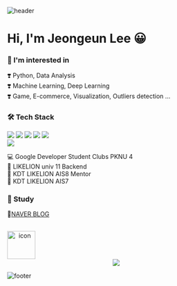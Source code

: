 ![header](https://capsule-render.vercel.app/api?type=waving&&color=gradient&height=100&section=header&fontSize=90)

# Hi, I'm Jeongeun Lee 😀 

### 🌱 I'm interested in 
❣️ Python, Data Analysis   
❣️ Machine Learning, Deep Learning   
❣️ Game, E-commerce, Visualization, Outliers detection ... 


### 🛠 Tech Stack

   <p>
     <img src="https://img.shields.io/badge/Python-3766AB?style=flat-square&logo=Python&logoColor=white"/> 
     <img src="https://img.shields.io/badge/Pandas-150458?style=flat-square&logo=Pandas&logoColor=white"/>
     <img src="https://img.shields.io/badge/NumPy-013243?style=flat-square&logo=NumPy&logoColor=white"/> 
     <img src="https://img.shields.io/badge/Matplotlib-11557c?style=flat-square&logo=Matplotlib"/>
     <img src="https://img.shields.io/badge/Plotly-3F4F75?style=flat-square&logo=Plotly&logoColor=white"/> <br/>
     <img src="https://img.shields.io/badge/scikit--learn-F7931E?style=flat-square&logo=scikitlearn&logoColor=white"/>
<!--      <img src="https://img.shields.io/badge/PyTorch-EE4C2C?style=flat-square&logo=pytorch&logoColor=white"/>
     <img src="https://img.shields.io/badge/Keras-D00000?style=flat-square&logo=pytorch&logoColor=white"/>
     <img src="https://img.shields.io/badge/TensorFlow-FF6F00?style=flat-square&logo=tensorflow&logoColor=white"/> -->
   </p>

💻 Google Developer Student Clubs PKNU 4  
🦁 LIKELION univ 11 Backend     
🦁 KDT LIKELION AIS8 Mentor    
🦁 KDT LIKELION AIS7   

### 📝 Study 
🧷[NAVER BLOG](https://blog.naver.com/charzim0611)   

<br/>

<div align="center">
    <div style="display: flex; align-items: flex-start;"><img src="https://techstack-generator.vercel.app/python-icon.svg" alt="icon" width="65" height="65" /></div><div style="display: flex; align-items: flex-start;"></div>
    <a href="https://hits.seeyoufarm.com"><img src="https://hits.seeyoufarm.com/api/count/incr/badge.svg?url=https%3A%2F%2Fgithub.com%2FLJEDD2&count_bg=%23E494FF&title_bg=%23514D4D&icon=&icon_color=%23E7E7E7&title=hits&edge_flat=false"/></a>
</div>

<!-- Uzzurago Mulba ___ -->


![footer](https://capsule-render.vercel.app/api?type=waving&&color=gradient&height=100&section=footer&fontSize=90)

